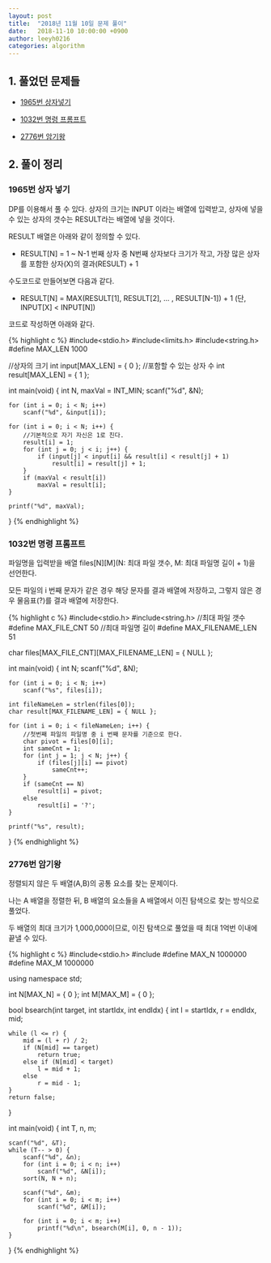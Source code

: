 ```yaml
---
layout: post
title:  "2018년 11월 10일 문제 풀이"
date:   2018-11-10 10:00:00 +0900
author: leeyh0216
categories: algorithm
---
```


## 1. 풀었던 문제들
* [1965번 상자넣기](https://www.acmicpc.net/problem/1965)

* [1032번 명령 프롬프트](https://www.acmicpc.net/problem/1032)

* [2776번 암기왕](https://www.acmicpc.net/problem/2776)

## 2. 풀이 정리

### 1965번 상자 넣기
DP를 이용해서 풀 수 있다.
상자의 크기는 INPUT 이라는 배열에 입력받고, 상자에 넣을 수 있는 상자의 갯수는 RESULT라는 배열에 넣을 것이다.

RESULT 배열은 아래와 같이 정의할 수 있다.

* RESULT[N] = 1 ~ N-1 번째 상자 중 N번째 상자보다 크기가 작고, 가장 많은 상자를 포함한 상자(X)의 결과(RESULT) + 1

수도코드로 만들어보면 다음과 같다.

* RESULT[N] = MAX(RESULT[1], RESULT[2], ... , RESULT[N-1]) + 1 (단, INPUT[X] < INPUT[N])

코드로 작성하면 아래와 같다.

{% highlight c %}
#include<stdio.h>
#include<limits.h>
#include<string.h>
#define MAX_LEN 1000

//상자의 크기
int input[MAX_LEN] = { 0 };
//포함할 수 있는 상자 수
int result[MAX_LEN] = { 1 };

int main(void) {
	int N, maxVal = INT_MIN;
	scanf("%d", &N);

	for (int i = 0; i < N; i++) 
		scanf("%d", &input[i]);

	for (int i = 0; i < N; i++) {
		//기본적으로 자기 자신은 1로 친다.
		result[i] = 1;
		for (int j = 0; j < i; j++) {
			if (input[j] < input[i] && result[i] < result[j] + 1)
				result[i] = result[j] + 1;
		}
		if (maxVal < result[i])
			maxVal = result[i];
	}
	
	printf("%d", maxVal);
}
{% endhighlight %}

### 1032번 명령 프롬프트
파일명을 입력받을 배열 files\[N\]\[M\](N: 최대 파일 갯수, M: 최대 파일명 길이 + 1)을 선언한다.

모든 파일의 i 번째 문자가 같은 경우 해당 문자를 결과 배열에 저장하고, 그렇지 않은 경우 물음표(?)를 결과 배열에 저장한다.

{% highlight c %}
#include<stdio.h>
#include<string.h>
//최대 파일 갯수
#define MAX_FILE_CNT 50
//최대 파일명 길이
#define MAX_FILENAME_LEN 51

char files[MAX_FILE_CNT][MAX_FILENAME_LEN] = { NULL };

int main(void) {
	int N;
	scanf("%d", &N);

	for (int i = 0; i < N; i++) 
		scanf("%s", files[i]);
	
	int fileNameLen = strlen(files[0]);
	char result[MAX_FILENAME_LEN] = { NULL };

	for (int i = 0; i < fileNameLen; i++) {
		//첫번째 파일의 파일명 중 i 번째 문자를 기준으로 한다.
		char pivot = files[0][i];
		int sameCnt = 1;
		for (int j = 1; j < N; j++) {
			if (files[j][i] == pivot)
				sameCnt++;
		}
		if (sameCnt == N)
			result[i] = pivot;
		else
			result[i] = '?';
	}

	printf("%s", result);
}
{% endhighlight %}

### 2776번 암기왕
정렬되지 않은 두 배열(A,B)의 공통 요소를 찾는 문제이다.

나는 A 배열을 정렬한 뒤, B 배열의 요소들을 A 배열에서 이진 탐색으로 찾는 방식으로 풀었다.

두 배열의 최대 크기가 1,000,000이므로, 이진 탐색으로 풀었을 때 최대 1억번 이내에 끝낼 수 있다.

{% highlight c %}
#include<stdio.h>
#include<algorithm>
#define MAX_N 1000000
#define MAX_M 1000000

using namespace std;

int N[MAX_N] = { 0 };
int M[MAX_M] = { 0 };

bool bsearch(int target, int startIdx, int endIdx) {
	int l = startIdx, r = endIdx, mid;

	while (l <= r) {
		mid = (l + r) / 2;
		if (N[mid] == target)
			return true;
		else if (N[mid] < target)
			l = mid + 1;
		else
			r = mid - 1;
	}
	return false;
}

int main(void) {
	int T, n, m;

	scanf("%d", &T);
	while (T-- > 0) {
		scanf("%d", &n);
		for (int i = 0; i < n; i++)
			scanf("%d", &N[i]);
		sort(N, N + n);

		scanf("%d", &m);
		for (int i = 0; i < m; i++)
			scanf("%d", &M[i]);

		for (int i = 0; i < m; i++)
			printf("%d\n", bsearch(M[i], 0, n - 1));
	}
}
{% endhighlight %}